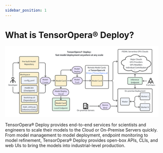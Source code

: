 ```yaml
---
sidebar_position: 1
---
```


# What is TensorOpera® Deploy?

![deployArch.png](pics%2FdeployArch.png)

TensorOpera® Deploy provides end-to-end services for scientists and engineers to scale their models to the Cloud or On-Premise Servers quickly. From model management to model deployment, endpoint monitoring to model refinement, TensorOpera® Deploy provides open-box APIs, CLIs, and web UIs to bring the models into industrial-level production.
